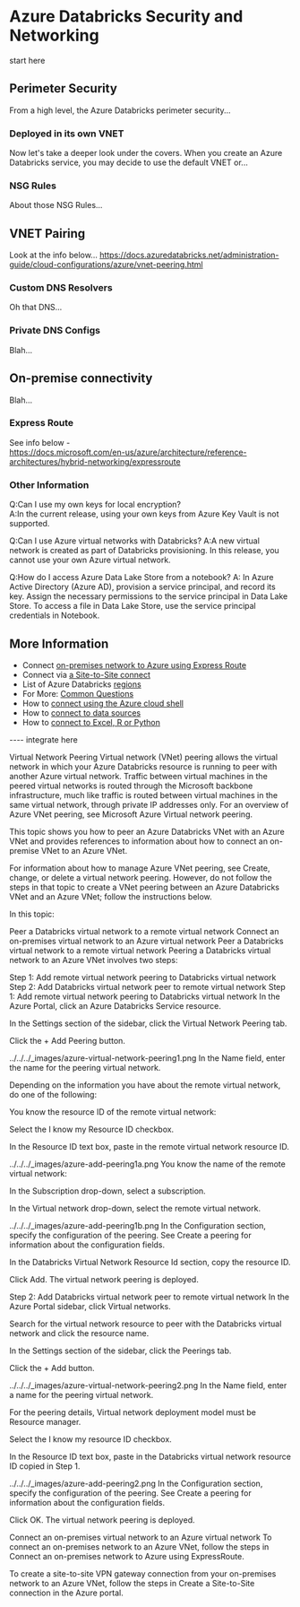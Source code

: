 # Azure Databricks Security and Networking

start here

## Perimeter Security

From a high level, the Azure Databricks perimeter security...

### Deployed in its own VNET

Now let's take a deeper look under the covers. When you create an Azure Databricks service, you may decide to use the default VNET or...

### NSG Rules

About those NSG Rules...

## VNET Pairing

Look at the info below...  https://docs.azuredatabricks.net/administration-guide/cloud-configurations/azure/vnet-peering.html

### Custom DNS Resolvers

Oh that DNS...

### Private DNS Configs

Blah...

## On-premise connectivity

Blah...

### Express Route

See info below -   
https://docs.microsoft.com/en-us/azure/architecture/reference-architectures/hybrid-networking/expressroute

### Other Information

Q:Can I use my own keys for local encryption?  
A:In the current release, using your own keys from Azure Key Vault is not supported.

Q:Can I use Azure virtual networks with Databricks?
A:A new virtual network is created as part of Databricks provisioning. In this release, you cannot use your own Azure virtual network.

Q:How do I access Azure Data Lake Store from a notebook?
A: In Azure Active Directory (Azure AD), provision a service principal, and record its key.
Assign the necessary permissions to the service principal in Data Lake Store.
To access a file in Data Lake Store, use the service principal credentials in Notebook.

## More Information
 - Connect [on-premises network to Azure using Express Route](https://docs.microsoft.com/en-us/azure/architecture/reference-architectures/hybrid-networking/expressroute)
 - Connect via [a Site-to-Site connect](https://docs.microsoft.com/en-us/azure/vpn-gateway/vpn-gateway-howto-site-to-site-resource-manager-portal)
 - List of Azure Databricks [regions](https://docs.azuredatabricks.net/administration-guide/cloud-configurations/regions.html)
 - For More: [Common Questions](https://docs.microsoft.com/en-us/azure/azure-databricks/frequently-asked-questions-databricks)
 - How to [connect using the Azure cloud shell](https://docs.microsoft.com/en-us/azure/azure-databricks/databricks-cli-from-azure-cloud-shell)
 - How to [connect to data sources](https://docs.microsoft.com/en-us/azure/azure-databricks/databricks-connect-to-data-sources)
 - How to [connect to Excel, R or Python](https://docs.microsoft.com/en-us/azure/azure-databricks/connect-databricks-excel-python-r)


 ---- integrate here

 Virtual Network Peering
Virtual network (VNet) peering allows the virtual network in which your Azure Databricks resource is running to peer with another Azure virtual network. Traffic between virtual machines in the peered virtual networks is routed through the Microsoft backbone infrastructure, much like traffic is routed between virtual machines in the same virtual network, through private IP addresses only. For an overview of Azure VNet peering, see Microsoft Azure Virtual network peering.

This topic shows you how to peer an Azure Databricks VNet with an Azure VNet and provides references to information about how to connect an on-premise VNet to an Azure VNet.

For information about how to manage Azure VNet peering, see Create, change, or delete a virtual network peering. However, do not follow the steps in that topic to create a VNet peering between an Azure Databricks VNet and an Azure VNet; follow the instructions below.

In this topic:

Peer a Databricks virtual network to a remote virtual network
Connect an on-premises virtual network to an Azure virtual network
Peer a Databricks virtual network to a remote virtual network
Peering a Databricks virtual network to an Azure VNet involves two steps:

Step 1: Add remote virtual network peering to Databricks virtual network
Step 2: Add Databricks virtual network peer to remote virtual network
Step 1: Add remote virtual network peering to Databricks virtual network
In the Azure Portal, click an Azure Databricks Service resource.

In the Settings section of the sidebar, click the Virtual Network Peering tab.

Click the + Add Peering button.

../../../_images/azure-virtual-network-peering1.png
In the Name field, enter the name for the peering virtual network.

Depending on the information you have about the remote virtual network, do one of the following:

You know the resource ID of the remote virtual network:

Select the I know my Resource ID checkbox.

In the Resource ID text box, paste in the remote virtual network resource ID.

../../../_images/azure-add-peering1a.png
You know the name of the remote virtual network:

In the Subscription drop-down, select a subscription.

In the Virtual network drop-down, select the remote virtual network.

../../../_images/azure-add-peering1b.png
In the Configuration section, specify the configuration of the peering. See Create a peering for information about the configuration fields.

In the Databricks Virtual Network Resource Id section, copy the resource ID.

Click Add. The virtual network peering is deployed.

Step 2: Add Databricks virtual network peer to remote virtual network
In the Azure Portal sidebar, click Virtual networks.

Search for the virtual network resource to peer with the Databricks virtual network and click the resource name.

In the Settings section of the sidebar, click the Peerings tab.

Click the + Add button.

../../../_images/azure-virtual-network-peering2.png
In the Name field, enter a name for the peering virtual network.

For the peering details, Virtual network deployment model must be Resource manager.

Select the I know my resource ID checkbox.

In the Resource ID text box, paste in the Databricks virtual network resource ID copied in Step 1.

../../../_images/azure-add-peering2.png
In the Configuration section, specify the configuration of the peering. See Create a peering for information about the configuration fields.

Click OK. The virtual network peering is deployed.

Connect an on-premises virtual network to an Azure virtual network
To connect an on-premises network to an Azure VNet, follow the steps in Connect an on-premises network to Azure using ExpressRoute.

To create a site-to-site VPN gateway connection from your on-premises network to an Azure VNet, follow the steps in Create a Site-to-Site connection in the Azure portal.

 
